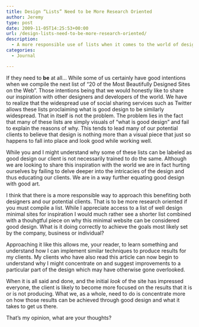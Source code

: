 ```yaml
---
title: Design “Lists” Need to be More Research Oriented
author: Jeremy
type: post
date: 2009-11-05T14:25:53+00:00
url: /design-lists-need-to-be-more-research-oriented/
description:
  - A more responsible use of lists when it comes to the world of design and development blogs.
categories:
  - Journal

---
```

If they need to **be** at all&hellip; While some of us certainly have good intentions when we compile the next list of &ldquo;20 of the Most Beautifully Designed Sites on the Web&rdquo;. Those intentions being that we would honestly like to share our inspiration with other designers and developers of the world. We have to realize that the widespread use of social sharing services such as Twitter allows these lists proclaiming what is good design to be similarly widespread. That in itself is not the problem. The problem lies in the fact that many of these lists are simply visuals of &ldquo;what is good design&rdquo; and fail to explain the reasons of why. This tends to lead many of our potential clients to believe that design is nothing more than a visual piece that just so happens to fall into place and look good while working well. 

While you and I might understand why some of these lists can be labeled as good design our client is not necessarily trained to do the same. Although we are looking to share this inspiration with the world we are in fact hurting ourselves by failing to delve deeper into the intricacies of the design and thus educating our clients. We are in a way further equating good design with good art.

I think that there is a more responsible way to approach this benefiting both designers and our potential clients. That is to be more research oriented if you must compile a list. While I appreciate access to a list of well design minimal sites for inspiration I would much rather see a shorter list combined with a thouhgtful piece on why this minimal website can be considered good design. What is it doing correctly to achieve the goals most likely set by the company, business or individual?

Approaching it like this allows me, your reader, to learn something and understand how I can implement similar techniques to produce results for my clients. My clients who have also read this article can now begin to understand why I might concentrate on and suggest improvements to a particular part of the design which may have otherwise gone overlooked. 

When it is all said and done, and the initial _look_ of the site has impressed everyone, the client is likely to become more focused on the results that it is or is not producing. What we, as a whole, need to do is concentrate more on how those results can be achieved through good design and what it takes to get us there.

That&#8217;s my opinion, what are your thoughts?